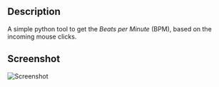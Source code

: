  ## Description
 A simple python tool to get the *Beats per Minute* (BPM), based on the incoming mouse clicks.
 ## Screenshot
![Screenshot](https://user-images.githubusercontent.com/79405000/181016212-2265671d-862b-44b5-b08a-a96f683ba9fb.png)
